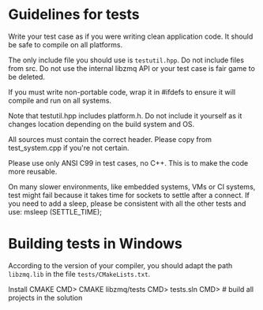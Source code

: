 #   Guidelines for tests

Write your test case as if you were writing clean application code. It should be safe to compile on all platforms.

The only include file you should use is `testutil.hpp`. Do not include files from src. Do not use the internal libzmq API or your test case is fair game to be deleted.

If you must write non-portable code, wrap it in #ifdefs to ensure it will compile and run on all systems.

Note that testutil.hpp includes platform.h. Do not include it yourself as it changes location depending on the build system and OS.

All sources must contain the correct header. Please copy from test_system.cpp if you're not certain.

Please use only ANSI C99 in test cases, no C++. This is to make the code more reusable.

On many slower environments, like embedded systems, VMs or CI systems, test might
fail because it takes time for sockets to settle after a connect. If you need
to add a sleep, please be consistent with all the other tests and use:
  msleep (SETTLE_TIME);

# Building tests in Windows

According to the version of your compiler, you should adapt the path `libzmq.lib` in the file `tests/CMakeLists.txt`.

Install CMAKE
CMD> CMAKE libzmq/tests
CMD> tests.sln
CMD> # build all projects in the solution

